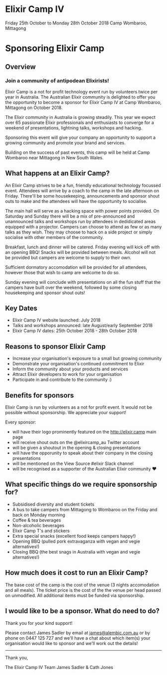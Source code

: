 # Elixir Camp IV

Friday 25th October to Monday 28th October 2018
Camp Wombaroo, Mittagong

# Sponsoring Elixir Camp

## Overview

### Join a community of antipodean Elixirists!

Elixir Camp is a not for profit technology event run by volunteers twice per year in Australia. The Australian Elixir community is delighted to offer you the opportunity to become a sponsor for Elixir Camp IV at Camp Wombaroo, Mittagong on October 2018.

The Elixir community in Australia is growing steadily. This year we expect over 65 passionate Elixir professionals and enthusiasts to converge for a weekend of presentations, lightning talks, workshops and hacking.

Sponsoring this event will give your company an opportunity to support a growing community and promote your brand and services.

Building on the success of past events, this camp will be held at Camp Wombaroo near Mittagong in New South Wales.

## What happens at an Elixir Camp?

An Elixir Camp strives to be a fun, friendly educational technology focussed event. Attendees will arrive by a coach to the camp in the late afternoon on Friday. There'll be some housekeeping, announcements and sponsor shout outs to make and the attendees will have the opportunity to socialise.

The main hall will serve as a hacking space with power points provided. On Saturday and Sunday there will be a mix of pre-announced and unannounced talks and workshops run by attendees in dedidicated areas equipped with a projector. Campers can choose to attend as few or as many talks as they wish. They may choose to hack on a side project or simply socialise with other members of the community.

Breakfast, lunch and dinner will be catered. Friday evening will kick off with an opening BBQ! Snacks will be provided between meals. Alcohol will not be provided but campers are welcome to supply to their own.

Sufficient dormatory accomodation will be provided for all attendees, however those that wish to camp are welcome to do so.

Sunday evening will conclude with presentations on all the fun stuff that the campers have built over the weekend, followed by some closing housekeeping and sponsor shout outs!

## Key Dates

- Elixir Camp IV website launched: July 2018
- Talks and workshops announced: late August/early September 2018
- Elixir Camp IV dates: 25th October 2018 - 28th October 2018

## Reasons to sponsor Elixir Camp

- Increase your organisation's exposure to a small but growing community
- Demonstrate your organisation's continued commitment to Elixir
- Inform the community about your products and services
- Attract Elixir developers to work for your organisation
- Participate in and contribute to the community :)

## Benefits for sponsors

Elixir Camp is run by volunteers as a not for profit event. It would not be
possible without sponsorship. We appreciate your support!

Every sponsor:

- will have their logo prominently featured on the http://elixir.camp main page
- will receive shout outs on the @elixircamp_au Twitter account
- will be given a shoutout in the opening & closing presentations
- will have the opporunity to speak about their company in the closing presentations
- will be mentioned on the View Source #elixir Slack channel
- will be recognised as a supporter of the Australian Elixir community ❤️

## What specific things do we require sponsorship for?

- Subsidised diversity and student tickets
- A bus to take campers from Mittagong to Wombaroo on the Friday and back on Monday morning
- Coffee & tea beverages
- Non-alcoholic beverages
- Elixir Camp T's and stickers
- Extra special snacks (excellent food keeps campers happy!)
- Opening BBQ (pulled pork extravaganza with vegan and vegie alternatives!)
- Closing BBQ (the best snags in Australia with vegan and vegie alternatives!)

## How much does it cost to run an Elixir Camp?

The base cost of the camp is the cost of the venue (3 nights accomodation and all meals). The ticket price is the cost of the the venue per head passed on unmodified. All additional items must be funded via sponsorship.

## I would like to be a sponsor. What do need to do?

Thank you for your kind support!

Please contact James Sadler by email at james@alembic.com.au or by phone on 0447 125 727 and we'll have a chat about which item(s) your organisation would like to sponsor and we'll work out the details!

---

Thank you,

The Elixir Camp IV Team
James Sadler & Cath Jones
